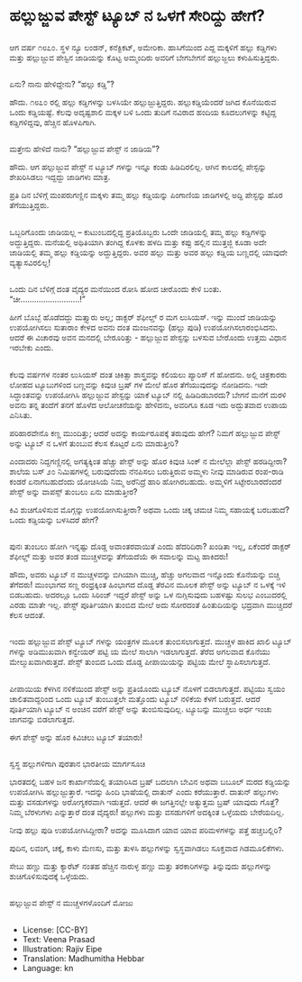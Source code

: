 # ಹಲ್ಲುಜ್ಜುವ ಪೇಸ್ಟ್ ಟ್ಯೂಬ್ ನ ಒಳಗೆ ಸೇರಿದ್ದು ಹೇಗೆ?

##
ಆಗ ವರ್ಷ ೧೮೭೦. ಸ್ಥಳ ನ್ಯೂ ಲಂಡನ್, ಕನೆಕ್ಟಿಕಟ್, ಅಮೇರಿಕಾ. ಹಾಸಿಗೆಯಿಂದ ಎದ್ದ ಮಕ್ಕಳಿಗೆ ಹಲ್ಲು ಕಡ್ಡಿಗಳು ಮತ್ತು ಹಲ್ಲುಜ್ಜುವ ಪೇಸ್ಟಿನ ಜಾಡಿಯನ್ನು ಕೊಟ್ಟ ಅಮ್ಮಂದಿರು ಅವರಿಗೆ ಬೇಗಬೇಗನೆ ಹಲ್ಲುಜ್ಜಲು ಕಳುಹಿಸುತ್ತಿದ್ದರು.

##
ಏನು? ನಾನು ಹೇಳಿದ್ದೇನು? “ಹಲ್ಲು ಕಡ್ಡಿ”?

ಹೌದು. ೧೮೭೦ ರಲ್ಲಿ ಹಲ್ಲು ಕಡ್ಡಿಗಳನ್ನು ಬಳಸಿಯೇ ಹಲ್ಲುಜ್ಜುತ್ತಿದ್ದರು. ಹಲ್ಲುಕಡ್ಡಿಯೆಂದರೆ ಜಗಿದ ಕೊನೆಯಿರುವ ಒಂದು ಕಡ್ಡಿಯಷ್ಟೆ. ಕೆಲವು ಅದೃಷ್ಟಶಾಲಿ ಮಕ್ಕಳ ಬಳಿ ಒಂದು ತುದಿಗೆ ನವಿರಾದ ಹಂದಿಯ ಕೂದಲುಗಳನ್ನು ಕಟ್ಟಿದ್ದ ಕಡ್ಡಿಗಳಿದ್ದವು, ಹೆಚ್ಚಿನ ಹೊಳಪಿಗಾಗಿ.

##
ಮತ್ತೇನು ಹೇಳಿದೆ ನಾನು? “ಹಲ್ಲುಜ್ಜುವ ಪೇಸ್ಟ್ ನ ಜಾಡಿಯ”?

ಹೌದು. ಆಗ ಹಲ್ಲುಜ್ಜುವ ಪೇಸ್ಟ್ ನ ಟ್ಯೂಬ್ ಗಳನ್ನು ಇನ್ನೂ ಕಂಡು ಹಿಡಿದಿರಲಿಲ್ಲ. ಆಗಿನ ಕಾಲದಲ್ಲಿ ಪೇಸ್ಟನ್ನು ಶೇಖರಿಸಿಡಲು ಇದ್ದದ್ದು ಜಾಡಿಗಳು ಮಾತ್ರ.

ಪ್ರತಿ ದಿನ ಬೆಳಿಗ್ಗೆ ಮಂಪರುಗಣ್ಣಿನ ಮಕ್ಕಳು ತಮ್ಮ ಹಲ್ಲು ಕಡ್ಡಿಯನ್ನು ಪಿಂಗಾಣಿಯ ಜಾಡಿಗಳಲ್ಲಿ ಅದ್ದಿ ಪೇಸ್ಟನ್ನು ಹೊರ ತೆಗೆಯುತ್ತಿದ್ದರು.

##
ಒಬ್ಬರಿಗೊಂದು ಜಾಡಿಯಲ್ಲ – ಕುಟುಂಬದಲ್ಲಿದ್ದ ಪ್ರತಿಯೊಬ್ಬರು ಒಂದೇ ಜಾಡಿಯಲ್ಲಿ ತಮ್ಮ ಹಲ್ಲು ಕಡ್ಡಿಗಳನ್ನು ಅದ್ದುತ್ತಿದ್ದರು. ಮನೆಯಲ್ಲಿ ಅಥಿತಿಯಾಗಿ ತಂಗಿದ್ದ ಕೊಳಕು ಹಳದಿ ಮತ್ತು ಕಪ್ಪು ಹಲ್ಲಿನ ಮುತ್ತಜ್ಜಿ ಕೂಡಾ ಅದೇ ಜಾಡಿಯಲ್ಲಿ ತಮ್ಮ ಹಲ್ಲು ಕಡ್ಡಿಯನ್ನು ಅದ್ದುತ್ತಿದ್ದರು. ಅವರ ಹಲ್ಲು ಮತ್ತು ಅವರ ಹಲ್ಲು ಕಡ್ಡಿಯ ಬಣ್ಣದಲ್ಲಿ ಯಾವುದೇ ವ್ಯತ್ಯಾಸವಿರಲಿಲ್ಲ!

##
ಒಂದು ದಿನ ಬೆಳಿಗ್ಗೆ ದಂತ ವೈದ್ಯರ ಮನೆಯಿಂದ ರೋಸಿ ಹೋದ ಚೀರೊಂದು ಕೇಳಿ ಬಂತು. “ಚೀ..........................!”

ಹೀಗೆ ಬೊಬ್ಬೆ ಹೊಡೆದದ್ದು ಮತ್ತ್ಯಾರು ಅಲ್ಲ; ಡಾಕ್ಟರ್ ಶೆಫೀಲ್ಡ್ ರ ಮಗ ಲುಸಿಯಸ್. ಇನ್ನು ಮುಂದೆ ಜಾಡಿಯನ್ನು ಉಪಯೋಗಿಸಲು ಸುತಾರಾಂ ಕೇಳದ ಅವನು ದಂತ ಮಂಜನವನ್ನು (ಹಲ್ಲು ಪುಡಿ) ಉಪಯೋಗಿಸಲಾರಂಭಿಸಿದನು. ಆದರೆ ಈ ವಿಚಾರವು ಅವನ ಮನದಲ್ಲಿ ಬೇರೂರಿತ್ತು - ಹಲ್ಲುಜ್ಜುವ ಪೇಸ್ಟನ್ನು ಬಳಸುವ ಬೇರೊಂದು ಉತ್ತಮ ವಿಧಾನ ಇರಬೇಕು ಎಂದು.

##
ಕೆಲವು ವರ್ಷಗಳ ನಂತರ ಲುಸಿಯಸ್ ದಂತ ಚಿಕಿತ್ಸಾ ಶಾಸ್ತ್ರವನ್ನು ಕಲಿಯಲು ಪ್ಯಾರಿಸ್ ಗೆ ಹೋದನು. ಅಲ್ಲಿ ಚಿತ್ರಕಾರರು ಲೋಹದ ಟ್ಯೂಬುಗಳಿಂದ ಬಣ್ಣವನ್ನು ಕಿವುಚಿ ಬ್ರಷ್ ಗಳ ಮೇಲೆ ಹೊರ ತೆಗೆಯುವುದನ್ನು ನೋಡಿದನು. ಇದೇ ಸಿದ್ಧಾಂತವನ್ನು ಉಪಯೋಗಿಸಿ ಹಲ್ಲುಜ್ಜುವ ಪೇಸ್ಟನ್ನು ಯಾಕೆ ಟ್ಯೂಬ್ ನಲ್ಲಿ ಹಿಡಿದಿಡಬಾರದು? ಬೇಗನೆ ಮನೆಗೆ ಮರಳಿ ಅವನು ತನ್ನ ತಂದೆಗೆ ತನಗೆ ಹೊಳೆದ ಆಲೋಚನೆಯನ್ನು ಹೇಳಿದನು, ಅವರಿಗೂ ಕೂಡ ಇದು ಅದ್ಭುತವಾದ ಉಪಾಯ ಎನಿಸಿತು.

ಪರಿಹಾರವೇನೊ ಕಣ್ಣ ಮುಂದಿತ್ತು; ಆದರೆ ಅದನ್ನು ಕಾರ್ಯರೂಪಕ್ಕೆ ತರುವುದು ಹೇಗೆ? ನಿಮಗೆ ಹಲ್ಲುಜ್ಜುವ ಪೇಸ್ಟ್ ಅನ್ನು ಟ್ಯೂಬ್ ನ ಒಳಗೆ ತುಂಬುವ ಕೆಲಸ ಕೊಟ್ಟರೆ ಏನು ಮಾಡುತ್ತೀರಿ?

ಎಂದಾದರು ನಿದ್ದಗಣ್ಣಿನಲ್ಲಿ ಅಗತ್ಯಕ್ಕಿಂತ ಹೆಚ್ಚು ಪೇಸ್ಟ್ ಅನ್ನು ಹೊರ ಕಿವುಚಿ ಸಿಂಕ್ ನ ಮೇಲೆಲ್ಲಾ ಪೇಸ್ಟ್ ಹರಡಿದ್ದೀರಾ? ಶಾಲೆಯ ಬಸ್ ೨೦ ನಿಮಿಷಗಳಲ್ಲಿ ಬರುವುದೆಂದು ನೆನಪಿಸಲು ಬರುತ್ತಿರುವ ಅಮ್ಮಳು ನೀವು ಮಾಡಿರುವ ರಂಪ-ರಾಡಿ ಕಂಡರೆ ಏನಾಗಬಹುದೆಂದು ಯೋಚಿಸಿಯೆ ನಿಮ್ಮ ಅರೆನಿದ್ರೆ ಹಾರಿ ಹೋಗಿರಬಹುದು. ಅಮ್ಮಳಿಗೆ ಸಿಟ್ಟೇರಬಾರದೆಂದರೆ ಪೇಸ್ಟ್ ಅನ್ನು ವಾಪಸ್ಸ್ ತುಂಬಲು ಏನು ಮಾಡುತ್ತೀರ?

ಕಿವಿ ಶುಚಿಗೊಳಿಸುವ ಮೊಗ್ಗನ್ನು ಉಪಯೋಗಿಸುತ್ತೀರಾ? ಅಥವಾ ಒಂದು ಚಿಕ್ಕ ಚಮಚ ನಿಮ್ಮ ಸಹಾಯಕ್ಕೆ ಬರಬಹುದೆ? ಒಂದು ಕಡ್ಡಿಯನ್ನು ಬಳಸಿದರೆ ಹೇಗೆ?

##
ಪುನಃ ತುಂಬಲು ಹೋಗಿ ಇನ್ನಷ್ಟು ದೊಡ್ಡ ಅವಾಂತರವಾಯಿತೆ ಎಂದು ಹೆದರಿದಿರಾ? ಖಂಡಿತಾ ಇಲ್ಲ, ಏಕೆಂದರೆ ಡಾಕ್ಟರ್ ಶೆಫೀಲ್ಡ್ ಮತ್ತು ಅವರ ತಂಡ ಮುಚ್ಚಳವನ್ನು ತೆಗೆಯದೆಯೆ ಈ ಸವಾಲನ್ನು ಮಟ್ಟ ಹಾಕಿದರು!

ಹೌದು, ಅವರು ಟ್ಯೂಬ್ ನ ಮುಚ್ಚಳವನ್ನು ಬಿಗಿಯಾಗಿ ಮುಚ್ಚಿ, ಹೆಚ್ಚು ಅಗಲವಾದ ಇನ್ನೊಂದು ಕೊನೆಯನ್ನು ಬಿಚ್ಚಿ ತೆಗೆದರು! ಮುಂಭಾಗದ ಸಣ್ಣ ರಂಧ್ರಕ್ಕಿಂತ ಹಿಂಭಾಗದ ದೊಡ್ಡ ತೆರವಿನ ಮೂಲಕ ಪೇಸ್ಟ್ ಅನ್ನು ಟ್ಯೂಬ್ ನ ಒಳಕ್ಕೆ ಇಳಿ ಬಿಡಬಹುದು. ಅದರಲ್ಲೂ ಒಂದು ಸಿರಿಂಜ್ ಇದ್ದರೆ ಪೇಸ್ಟ್ ಅನ್ನು ಒಳ ನುಗ್ಗಿಸುವುದು ಬಹಳಷ್ಟು ಸುಲಭ ಎಂಬುದರಲ್ಲಿ ಎರಡು ಮಾತೇ ಇಲ್ಲ. ಪೇಸ್ಟ್ ಪೂರ್ತಿಯಾಗಿ ತುಂಬಿದ ಮೇಲೆ ಅದು ಸೋರದಂತೆ ಹಿಂತುದಿಯನ್ನು ಭದ್ರವಾಗಿ ಮುಚ್ಚಿದರೆ ಕೆಲಸ ಆದಂತೆ.

##
ಇಂದು ಹಲ್ಲುಜ್ಜುವ ಪೇಸ್ಟ್ ಟ್ಯೂಬ್ ಗಳನ್ನು ಯಂತ್ರಗಳ ಮೂಲಕ ತುಂಬಿಸಲಾಗುತ್ತದೆ. ಮುಚ್ಚಳ ಹಾಕಿದ ಖಾಲಿ ಟ್ಯೂಬ್ ಗಳನ್ನು ಅಡಿಮುಖವಾಗಿ ಕನ್ವೇಯರ್ ಪಟ್ಟಿ ಯ ಮೇಲೆ ಸಾಲಾಗಿ ಇಡಲಾಗುತ್ತದೆ. ತೆರೆದ ಅಗಲವಾದ ಕೊನೆಯು ಮೇಲ್ಮುಖವಾಗಿರುತ್ತದೆ. ಪೇಸ್ಟ್ ತುಂಬಿದ ಒಂದು ದೊಡ್ಡ ಪೀಪಾಯಿಯನ್ನು ಪಟ್ಟಿಯ ಮೇಲೆ ಸ್ಥಾಪಿಸಲಾಗುತ್ತದೆ.

##
ಪೀಪಾಯಿಯ ಕೆಳಗಿನ ನಳಿಕೆಯಿಂದ ಪೇಸ್ಟ್ ಅನ್ನು ಪ್ರತಿಯೊಂದು ಟ್ಯೂಬ್ ನೊಳಗೆ ಬಿಡಲಾಗುತ್ತದೆ. ಪಟ್ಟಿಯು ಸ್ವಯಂ ಚಾಲಿತವಾದ್ದರಿಂದ ಒಂದು ಟ್ಯೂಬ್ ತುಂಬುತ್ತಲೇ ಮತ್ತೊಂದು ಟ್ಯೂಬ್ ನಳಿಕೆಯ ಕೆಳಗೆ ಬರುತ್ತದೆ. ಆದರೆ ಪೂರ್ತಿಯಾಗಿ ಟ್ಯೂಬ್ ನ ಅಂಚಿನ ವರೆಗೆ ಪೇಸ್ಟ್ ಅನ್ನು ತುಂಬಿಸುವುದಿಲ್ಲ. ಟ್ಯೂಬನ್ನು ಮುಚ್ಚಲು ಅರ್ಧ ಇಂಚು ಜಾಗವನ್ನು ಬಿಡಲಾಗುತ್ತದೆ.

ಈಗ ಪೇಸ್ಟ್ ಅನ್ನು ಹೊರ ಕಿವಿಚಲು ಟ್ಯೂಬ್ ತಯಾರು!

##
ಸ್ವಸ್ಥ ಹಲ್ಲುಗಳಿಗಾಗಿ ಪುರತಾನ ಭಾರತೀಯ ಮಾರ್ಗಸೂಚಿ

ಭಾರತದಲ್ಲಿ ಬಹಳ ಜನ ಕಾರ್ಖಾನೆಯಲ್ಲಿ ತಯಾರಿಸಿದ ಬ್ರಷ್ ಬದಲಾಗಿ ಬೇವಿನ ಅಥವಾ ಬಬೂಲ್ ಮರದ ಕಡ್ಡಿಯನ್ನು ಉಪಯೋಗಿಸಿ ಹಲ್ಲುಜ್ಜುತ್ತಾರೆ. ಇದನ್ನು ಹಿಂದಿ ಭಾಷೆಯಲ್ಲಿ ದಾತುನ್ ಎಂದು ಕರೆಯುತ್ತಾರೆ. ದಾತುನ್ ಹಲ್ಲುಗಳು ಮತ್ತು ವಸಡುಗಳನ್ನು ಅರೋಗ್ಯಕರವಾಗಿ ಇಡುತ್ತದೆ. ಆದರೆ ಈ ಜಗತ್ತಿನಲ್ಲೇ ಅತ್ಯುತ್ತಮ ಬ್ರಷ್ ಯಾವುದು ಗೊತ್ತೆ? ನಿಮ್ಮ ಬೆರಳುಗಳು ಎನ್ನುತ್ತಾರೆ ದಂತ ವೈದ್ಯರು! ಹಲ್ಲುಗಳು ಮತ್ತು ವಸಡುಗಳಿಗೆ ಅದಕ್ಕಿಂತ ಒಳ್ಳೆಯದು ಬೇರೆಯದಿಲ್ಲ.

ನೀವು ಹಲ್ಲು ಪುಡಿ ಉಪಯೋಗಿಸಿದ್ದೀರಾ? ಅದನ್ನು ಮೂಸಿದಾಗ ಯಾವ ಯಾವ ಪರಿಮಳಗಳನ್ನು ಪತ್ತೆ ಹಚ್ಚಬಲ್ಲಿರಿ?

ಪುದಿನ, ಲವಂಗ, ಚಕ್ಕೆ, ಕಾಳು ಮೆಣಸು, ಮತ್ತು ತುಳಸಿ ಹಲ್ಲುಗಳನ್ನು ಸ್ವಸ್ಥವಾಗಿಡಲು ಸೂಕ್ತವಾದ ಗಿಡಮೂಲಿಕೆಗಳು.

ಸೇಬು ಹಣ್ಣು ಮತ್ತು ಕ್ಯಾರೆಟ್ ನಂತಹ ಹೆಚ್ಚಿನ ನಾರುಳ್ಳ ಹಣ್ಣು ಮತ್ತು ತರಕಾರಿಗಳನ್ನು ತಿನ್ನುವುದು ಹಲ್ಲುಗಳನ್ನು ಶುಚಿಗೊಳಿಸುವುದಕ್ಕೆ ಒಳ್ಳೆಯದು.

##
ಹಲ್ಲುಜ್ಜುವ ಪೇಸ್ಟ್ ನ ಮುಚ್ಚಳಗಳೊಂದಿಗೆ ಮೋಜು

##
* License: [CC-BY]
* Text: Veena Prasad
* Illustration: Rajiv Eipe
* Translation: Madhumitha Hebbar
* Language: kn
